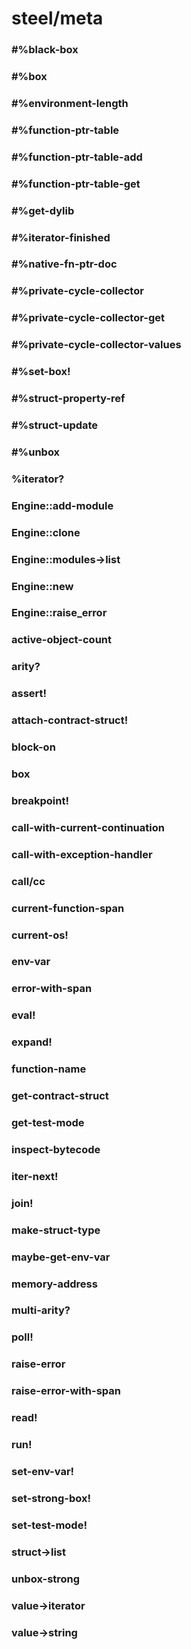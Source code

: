 # steel/meta
### **#%black-box**
### **#%box**
### **#%environment-length**
### **#%function-ptr-table**
### **#%function-ptr-table-add**
### **#%function-ptr-table-get**
### **#%get-dylib**
### **#%iterator-finished**
### **#%native-fn-ptr-doc**
### **#%private-cycle-collector**
### **#%private-cycle-collector-get**
### **#%private-cycle-collector-values**
### **#%set-box!**
### **#%struct-property-ref**
### **#%struct-update**
### **#%unbox**
### **%iterator?**
### **Engine::add-module**
### **Engine::clone**
### **Engine::modules->list**
### **Engine::new**
### **Engine::raise_error**
### **active-object-count**
### **arity?**
### **assert!**
### **attach-contract-struct!**
### **block-on**
### **box**
### **breakpoint!**
### **call-with-current-continuation**
### **call-with-exception-handler**
### **call/cc**
### **current-function-span**
### **current-os!**
### **env-var**
### **error-with-span**
### **eval!**
### **expand!**
### **function-name**
### **get-contract-struct**
### **get-test-mode**
### **inspect-bytecode**
### **iter-next!**
### **join!**
### **make-struct-type**
### **maybe-get-env-var**
### **memory-address**
### **multi-arity?**
### **poll!**
### **raise-error**
### **raise-error-with-span**
### **read!**
### **run!**
### **set-env-var!**
### **set-strong-box!**
### **set-test-mode!**
### **struct->list**
### **unbox-strong**
### **value->iterator**
### **value->string**
